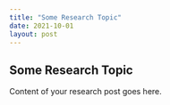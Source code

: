 ```yaml
---
title: "Some Research Topic"
date: 2021-10-01
layout: post
---
```


## Some Research Topic

Content of your research post goes here.